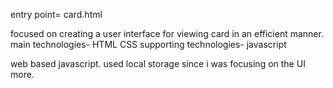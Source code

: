 entry point= card.html

focused on creating a user interface for viewing card in an efficient manner.
main technologies- HTML CSS
supporting technologies- javascript

web based javascript. used local storage since i was focusing on the UI more.
